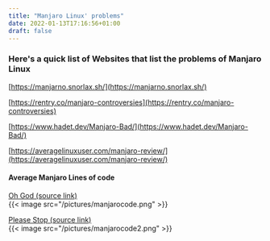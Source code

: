 ```yaml
---
title: "Manjaro Linux' problems"
date: 2022-01-13T17:16:56+01:00
draft: false
---
```


### Here's a quick list of Websites that list the problems of Manjaro Linux

[https://manjarno.snorlax.sh/](https://manjarno.snorlax.sh/)

[https://rentry.co/manjaro-controversies](https://rentry.co/manjaro-controversies)

[https://www.hadet.dev/Manjaro-Bad/](https://www.hadet.dev/Manjaro-Bad/)

[https://averagelinuxuser.com/manjaro-review/](https://averagelinuxuser.com/manjaro-review/)

#### Average Manjaro Lines of code

[Oh God (source link)](https://gitlab.manjaro.org/packages/core/manjaro-system/blob/master/manjaro-update-system.sh#L302)  
{{< image src="/pictures/manjarocode.png" >}}  

[Please Stop (source link)](https://gitlab.manjaro.org/packages/core/manjaro-system/blob/master/manjaro-update-system.sh#L464)  
{{< image src="/pictures/manjarocode2.png" >}}  
